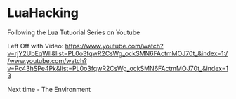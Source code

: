 # LuaHacking

Following the Lua Tutuorial Series on Youtube

Left Off with Video:
https://www.youtube.com/watch?v=rjY2UbEqWII&list=PL0o3fqwR2CsWg_ockSMN6FActmMOJ70t_&index=1://www.youtube.com/watch?v=Pc43hSPe4Pk&list=PL0o3fqwR2CsWg_ockSMN6FActmMOJ70t_&index=13

Next time - The Environment



